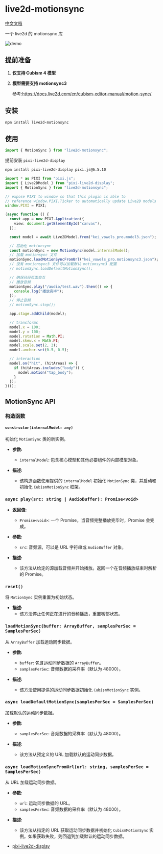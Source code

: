 # live2d-motionsync

[中文文档](README_ZH.md)

一个 live2d 的 motionsync 库

![demo](./static/demo.gif)

## 提前准备

1. **仅支持 Cubism 4 模型**

2. **模型需要支持 motionsync3**

   参考:https://docs.live2d.com/en/cubism-editor-manual/motion-sync/

## 安装

```bash
npm install live2d-motionsync
```

## 使用

```ts
import { MotionSync } from "live2d-motionsync";
```

提前安装 `pixi-live2d-display`

```bash
npm install pixi-live2d-display pixi.js@6.5.10

```

```ts
import * as PIXI from "pixi.js";
import { Live2DModel } from "pixi-live2d-display";
import { MotionSync } from "live2d-motionsync";

// expose PIXI to window so that this plugin is able to
// reference window.PIXI.Ticker to automatically update Live2D models
window.PIXI = PIXI;

(async function () {
  const app = new PIXI.Application({
    view: document.getElementById("canvas"),
  });

  const model = await Live2DModel.from("kei_vowels_pro.model3.json");

  // 初始化 motionsync
  const motionSync = new MotionSync(model.internalModel);
  // 加载 motionsync 文件
  motionSync.loadMotionSyncFromUrl("kei_vowels_pro.motionsync3.json");
  // 没有 motionsync3 文件可以加载默认 motionsync3 配置
  // motionSync.loadDefaultMotionSync();

  // 确保已经页面交互
  // 播放音频
  motionSync.play("/audio/test.wav").then(() => {
    console.log("播放完毕");
  });
  // 停止音频
  // motionSync.stop();

  app.stage.addChild(model);

  // transforms
  model.x = 100;
  model.y = 100;
  model.rotation = Math.PI;
  model.skew.x = Math.PI;
  model.scale.set(2, 2);
  model.anchor.set(0.5, 0.5);

  // interaction
  model.on("hit", (hitAreas) => {
    if (hitAreas.includes("body")) {
      model.motion("tap_body");
    }
  });
})();
```

## MotionSync API

### 构造函数

#### `constructor(internalModel: any)`

初始化 `MotionSync` 类的新实例。

- **参数:**

  - `internalModel`: 包含核心模型和其他必要组件的内部模型对象。

- **描述:**
  - 该构造函数使用提供的 `internalModel` 初始化 `MotionSync` 类，并启动和初始化 `CubismMotionSync` 框架。

### `async play(src: string | AudioBuffer): Promise<void>`

- **返回值:**

  - `Promise<void>`: 一个 Promise，当音频完整播放完毕时，Promise 会完成。

- **参数:**

  - `src`: 音频源，可以是 URL 字符串或 `AudioBuffer` 对象。

- **描述:**

  - 该方法从给定的源加载音频并开始播放。返回一个在音频播放结束时解析的 Promise。

### `reset()`

将 `MotionSync` 实例重置为初始状态。

- **描述:**
  - 该方法停止任何正在进行的音频播放，重置嘴部状态。

### `loadMotionSync(buffer: ArrayBuffer, samplesPerSec = SamplesPerSec)`

从 `ArrayBuffer` 加载运动同步数据。

- **参数:**

  - `buffer`: 包含运动同步数据的 `ArrayBuffer`。
  - `samplesPerSec`: 音频数据的采样率（默认为 48000）。

- **描述:**
  - 该方法使用提供的运动同步数据初始化 `CubismMotionSync` 实例。

### `async loadDefaultMotionSync(samplesPerSec = SamplesPerSec)`

加载默认的运动同步数据。

- **参数:**

  - `samplesPerSec`: 音频数据的采样率（默认为 48000）。

- **描述:**
  - 该方法从预定义的 URL 加载默认的运动同步数据。

### `async loadMotionSyncFromUrl(url: string, samplesPerSec = SamplesPerSec)`

从 URL 加载运动同步数据。

- **参数:**

  - `url`: 运动同步数据的 URL。
  - `samplesPerSec`: 音频数据的采样率（默认为 48000）。

- **描述:**

  - 该方法从指定的 URL 获取运动同步数据并初始化 `CubismMotionSync` 实例。如果获取失败，则回退到加载默认的运动同步数据。

- [pixi-live2d-display](https://github.com/pixijs/pixi-live2d-display)
